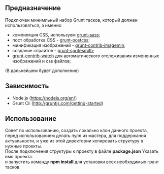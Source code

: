 ## Предназначение ##

Подключен минимльный набор Grunt тасков, который должен использоваться, а именно:

* компиляция CSS, используем [grunt-sass](https://github.com/sindresorhus/grunt-sass);
* пост обработка CSS - [grunt-postcss](https://github.com/nDmitry/grunt-postcss);
* минификация изображений - [grunt-contrib-imagemin](https://github.com/gruntjs/grunt-contrib-imagemin);
* создание спрайтов - [grunt-spritesmith](https://github.com/Ensighten/grunt-spritesmith);
* [grunt-contrib-watch](https://github.com/gruntjs/grunt-contrib-watch) для автоматического отслеживания измененных изображений и css файлов;

(В дальнейшем будет дополнение)

## Зависимость ##
* Node.js (https://nodejs.org/en/)
* Grunt Cli (http://gruntjs.com/getting-started)

## Использование ##
Совет по использованию, создать локально клон данного проекта, перед использованием делать пулл из мастера, для поддержания актуальности, и уже из этой директории копировать структуру в нужные проекты.  
После подключения структуры к проекту в файле **package.json** Указать имя проекта.  
и запустить команду **npm install** для установки всех необходимых грант тасков.